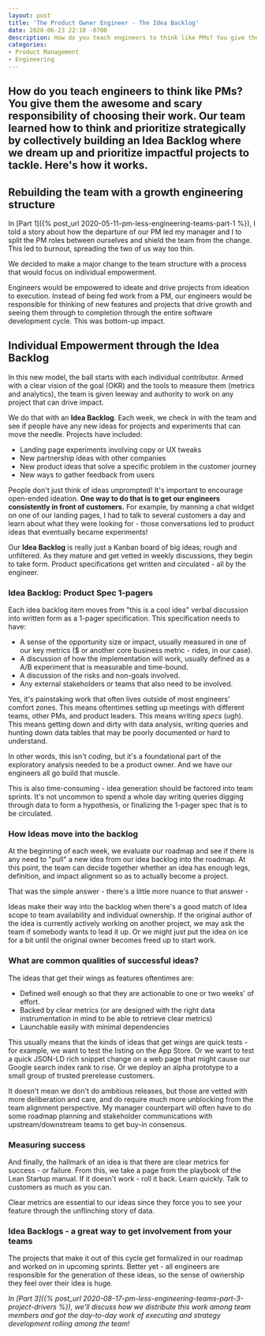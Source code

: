 ```yaml
---
layout: post
title: 'The Product Owner Engineer - The Idea Backlog'
date: 2020-06-23 22:10 -0700
description: How do you teach engineers to think like PMs? You give them the awesome and scary responsibility of choosing their work. Our team learned how to think and prioritize strategically by collectively building an Idea Backlog where we dream up and prioritize impactful projects to tackle. Here's how it works.
categories:
- Product Management
- Engineering
---
```

<h2 class="intro">How do you teach engineers to think like PMs? You give them the awesome and scary responsibility of choosing their work. Our team learned how to think and prioritize strategically by collectively building an Idea Backlog where we dream up and prioritize impactful projects to tackle. Here's how it works.</h2>

## Rebuilding the team with a growth engineering structure

In [Part 1]({% post_url 2020-05-11-pm-less-engineering-teams-part-1 %}), I told a story about how the departure of our PM led my manager and I to split the PM roles between ourselves and shield the team from the change. This led to burnout, spreading the two of us way too thin.

We decided to make a major change to the team structure with a process that would focus on individual empowerment.

Engineers would be empowered to ideate and drive projects from ideation to execution. Instead of being fed work from a PM, our engineers would be responsible for thinking of new features and projects that drive growth and seeing them through to completion through the entire software development cycle. This was bottom-up impact.

## Individual Empowerment through the Idea Backlog

In this new model, the ball starts with each individual contributor. Armed with a clear vision of the goal (OKR) and the tools to measure them (metrics and analytics), the team is given leeway and authority to work on any project that can drive impact.

We do that with an **Idea Backlog**. Each week, we check in with the team and see if people have any new ideas for projects and experiments that can move the needle. Projects have included:

* Landing page experiments involving copy or UX tweaks
* New partnership ideas with other companies
* New product ideas that solve a specific problem in the customer journey
* New ways to gather feedback from users

People don't just think of ideas unprompted! It's important to encourage open-ended ideation. **One way to do that is to get our engineers consistently in front of customers.** For example, by manning a chat widget on one of our landing pages, I had to talk to several customers a day and learn about what they were looking for - those conversations led to product ideas that eventually became experiments!

Our **Idea Backlog** is really just a Kanban board of big ideas; rough and unfiltered. As they mature and get vetted in weekly discussions, they begin to take form. Product specifications get written and circulated - all by the engineer.

### Idea Backlog: Product Spec 1-pagers

Each idea backlog item moves from "this is a cool idea" verbal discussion into written form as a 1-pager specification. This specification needs to have:

- A sense of the opportunity size or impact, usually measured in one of our key metrics ($ or another core business metric - rides, in our case).
- A discussion of how the implementation will work, usually defined as a A/B experiment that is measurable and time-bound.
- A discussion of the risks and non-goals involved.
- Any external stakeholders or teams that also need to be involved.

Yes, it's painstaking work that often lives outside of most engineers' comfort zones. This means oftentimes setting up meetings with different teams, other PMs, and product leaders. This means writing *specs* (ugh). This means getting down and dirty with data analysis, writing queries and hunting down data tables that may be poorly documented or hard to understand.

In other words, this isn't *coding*, but it's a foundational part of the exploratory analysis needed to be a product owner. And we have our engineers all go build that muscle.

This is also time-consuming - idea generation should be factored into team sprints. It's not uncommon to spend a whole day writing queries digging through data to form a hypothesis, or finalizing the 1-pager spec that is to be circulated.

### How Ideas move into the backlog

At the beginning of each week, we evaluate our roadmap and see if there is any need to "pull" a new idea from our idea backlog into the roadmap. At this point, the team can decide together whether an idea has enough legs, definition, and impact alignment so as to actually become a project.

That was the simple answer - there's a little more nuance to that answer - 

Ideas make their way into the backlog when there's a good match of Idea scope to team availability and individual ownership. If the original author of the idea is currently actively working on another project, we may ask the team if somebody wants to lead it up. Or we might just put the idea on ice for a bit until the original owner becomes freed up to start work.

### What are common qualities of successful ideas?

The ideas that get their wings as features oftentimes are:

- Defined well enough so that they are actionable to one or two weeks' of effort.
- Backed by clear metrics (or are designed with the right data instrumentation in mind to be able to retrieve clear metrics)
- Launchable easily with minimal dependencies

This usually means that the kinds of ideas that get wings are quick tests - for example, we want to test the listing on the App Store. Or we want to test a quick JSON-LD rich snippet change on a web page that might cause our Google search index rank to rise. Or we deploy an alpha prototype to a small group of trusted prerelease customers.

It doesn't mean we don't do ambitious releases, but those are vetted with more deliberation and care, and do require much more unblocking from the team alignment perspective. My manager counterpart will often have to do some roadmap planning and stakeholder communications with upstream/downstream teams to get buy-in consensus.

### Measuring success

And finally, the hallmark of an idea is that there are clear metrics for success - or failure. From this, we take a page from the playbook of the Lean Startup manual. If it doesn't work - roll it back. Learn quickly. Talk to customers as much as you can.

Clear metrics are essential to our ideas since they force you to see your feature through the unflinching story of data. 

### Idea Backlogs - a great way to get involvement from  your teams

The projects that make it out of this cycle get formalized in our roadmap and worked on in upcoming sprints. Better yet - all engineers are responsible for the generation of these ideas, so the sense of ownership they feel over their idea is huge.

*In [Part 3]({% post_url 2020-08-17-pm-less-engineering-teams-part-3-project-drivers %}), we'll discuss how we distribute this work among team members and got the day-to-day work of executing and strategy development rolling among the team!*
